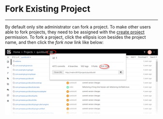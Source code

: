 # Fork Existing Project
--------------------

By default only site administrator can fork a project. To make other users able to fork projects, they need to be assigned with the [create project](security-management.md#permission-to-create-project) permission. To fork a project, click the ellipsis icon besides the project name, and then click the _fork now_ link like below:

![fork-project.png](images/fork-project.png)